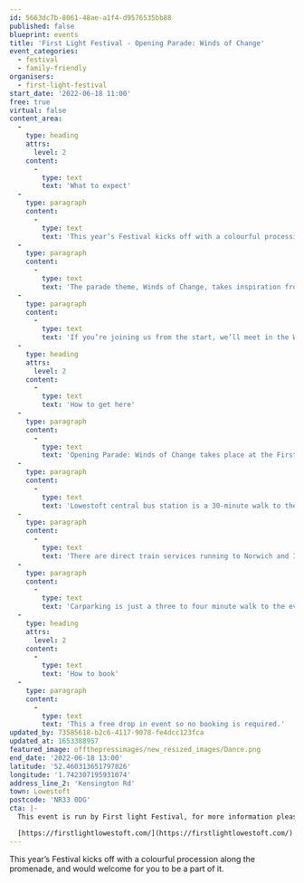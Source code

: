 ```yaml
---
id: 5663dc7b-8061-48ae-a1f4-d9576535bb88
published: false
blueprint: events
title: 'First Light Festival - Opening Parade: Winds of Change'
event_categories:
  - festival
  - family-friendly
organisers:
  - first-light-festival
start_date: '2022-06-18 11:00'
free: true
virtual: false
content_area:
  -
    type: heading
    attrs:
      level: 2
    content:
      -
        type: text
        text: 'What to expect'
  -
    type: paragraph
    content:
      -
        type: text
        text: 'This year’s Festival kicks off with a colourful procession along the promenade, and we’d love for you to be a part of it. We’re inviting you to march, dance, stomp and skip together with local schools and community groups. We’ll parade with our banners, wind torches and whirligigs along the Upper Esplanade towards Cliff Road, then we will drop down onto the beach and continue along the sand to the Sunlight Stage. There, we’ll all open this year’s Festival with a performance of John Ward’s The Light Returns, our festival anthem.'
  -
    type: paragraph
    content:
      -
        type: text
        text: 'The parade theme, Winds of Change, takes inspiration from weather patterns around the world, and will see banners, giant recycled whirligigs and wind torches that have been made by local communities in the run up to the Festival.'
  -
    type: paragraph
    content:
      -
        type: text
        text: 'If you’re joining us from the start, we’ll meet in the Wellington Esplanade Gardens opposite Claremont Pier, setting off at 11.00am. Make sure to dress in colourful clothing (face painting encouraged!), and bring something to bang, blow or make noise with.'
  -
    type: heading
    attrs:
      level: 2
    content:
      -
        type: text
        text: 'How to get here'
  -
    type: paragraph
    content:
      -
        type: text
        text: 'Opening Parade: Winds of Change takes place at the First Light Festival, NR33 0DG.'
  -
    type: paragraph
    content:
      -
        type: text
        text: 'Lowestoft central bus station is a 30-minute walk to the event site. For local services the X1, Coastal Clipper 99 and 103 stop at Kensington Road.'
  -
    type: paragraph
    content:
      -
        type: text
        text: 'There are direct train services running to Norwich and Ipswich, and on-going connections to Cambridge and London Liverpool Street. The last train from Lowestoft to Ipswich on Saturday is at 21:06. For Norwich, the last train departs Lowestoft at 23:30. For timetables, visit Greater Anglia.'
  -
    type: paragraph
    content:
      -
        type: text
        text: 'Carparking is just a three to four minute walk to the event site.'
  -
    type: heading
    attrs:
      level: 2
    content:
      -
        type: text
        text: 'How to book'
  -
    type: paragraph
    content:
      -
        type: text
        text: 'This a free drop in event so no booking is required.'
updated_by: 73585618-b2c6-4117-9078-fe4dcc123fca
updated_at: 1653388957
featured_image: offthepressimages/new_resized_images/Dance.png
end_date: '2022-06-18 13:00'
latitude: '52.460313651797826'
longitude: '1.742307195931074'
address_line_2: 'Kensington Rd'
town: Lowestoft
postcode: 'NR33 0DG'
cta: |-
  This event is run by First light Festival, for more information please get in touch via:

  [https://firstlightlowestoft.com/](https://firstlightlowestoft.com/)
---
```

This year’s Festival kicks off with a colourful procession along the promenade, and would welcome for you to be a part of it.